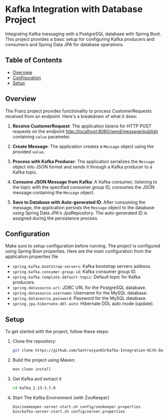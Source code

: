 # Kafka Integration with Database Project

Integrating Kafka messaging with a PostgreSQL database with Spring Boot.
This project provides a basic setup for configuring Kafka producers 
and consumers and Spring Data JPA for database operations.

## Table of Contents

- [Overview](#overview)
- [Configuration](#configuration)
- [Setup](#setup)

## Overview

The Franz project provides functionality to process CustomerRequests received from an endpoint. Here's a breakdown of what it does:

1. **Receive CustomerRequest**: The application listens for HTTP POST requests on the endpoint [http://localhost:8080/send/message/publish](http://localhost:8080/send/message/publish) containing `value` parameter.

2. **Create Message**: The application creates a `Message` object using the provided `value`.

3. **Process with Kafka Producer**: The application serializes the `Message` object into JSON format and sends it through a Kafka producer to a Kafka topic.

4. **Consume JSON Message from Kafka**: A Kafka consumer, listening to the topic with the specified consumer group ID, consumes the JSON message containing the `Message` object.

5. **Save to Database with Auto-generated ID**: After consuming the message, 
the application persists the `Message` object to the database using Spring Data JPA's JpaRepository. 
The auto-generated ID is assigned during the persistence process.



## Configuration

Make sure to setup configuration before running. The project is configured using Spring Boot properties. Here are the main configuration from the application.properties file

- `spring.kafka.bootstrap-servers`: Kafka bootstrap servers address.
- `spring.kafka.consumer.group-id`: Kafka consumer group ID.
- `spring.kafka.template.default-topic`: Default topic for Kafka producers.
- `spring.datasource.url`: JDBC URL for the PostgreSQL database.
- `spring.datasource.username`: Username for the MySQL database.
- `spring.datasource.password`: Password for the MySQL database.
- `spring.jpa.hibernate.ddl-auto`: Hibernate DDL auto mode (update).


## Setup

To get started with the project, follow these steps:

1. Clone the repository:
   ```bash
   git clone https://github.com/Santrosyan03/Kafka-Integration-With-Database
2. Build the project using Maven:
   ```bash
   mvn clean install
3. Get Kafka and extract it
   ```bash
   cd kafka_2.13-3.7.0
4. Start The Kafka Environment (with ZooKeeper)
   ```bash
   bin/zookeeper-server-start.sh config/zookeeper.properties
   bin/kafka-server-start.sh config/server.properties